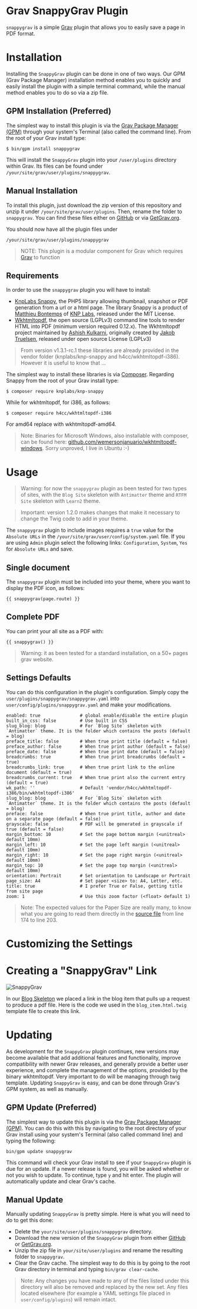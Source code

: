# Grav SnappyGrav Plugin

`snappygrav` is a simple [Grav](http://github.com/getgrav/grav) plugin that allows you to easily save a page in PDF format.

# Installation

Installing the `SnappyGrav` plugin can be done in one of two ways. Our GPM (Grav Package Manager) installation method enables you to quickly and easily install the plugin with a simple terminal command, while the manual method enables you to do so via a zip file.

## GPM Installation (Preferred)

The simplest way to install this plugin is via the [Grav Package Manager (GPM)](http://learn.getgrav.org/advanced/grav-gpm) through your system's Terminal (also called the command line).  From the root of your Grav install type:

    $ bin/gpm install snappygrav

This will install the `SnappyGrav` plugin into your `/user/plugins` directory within Grav. Its files can be found under `/your/site/grav/user/plugins/snappygrav`.

## Manual Installation

To install this plugin, just download the zip version of this repository and unzip it under `/your/site/grav/user/plugins`. Then, rename the folder to `snappygrav`. You can find these files either on [GitHub](https://github.com/iusvar/grav-plugin-snappygrav) or via [GetGrav.org](http://getgrav.org/downloads/plugins#extras).

You should now have all the plugin files under

    /your/site/grav/user/plugins/snappygrav

> NOTE: This plugin is a modular component for Grav which requires [Grav](http://github.com/getgrav/grav) to function

## Requirements

In order to use the `snappygrav` plugin you will have to install:

* [KnpLabs Snappy](https://github.com/KnpLabs/snappy), the PHP5 library allowing thumbnail, snapshot or PDF generation from a url or a html page. The library Snappy is a product of [Matthieu Bontemps](https://github.com/mbontemps) of [KNP Labs](http://KNPLabs.ch), released under the MIT License.
* [Wkhtmltopdf](http://wkhtmltopdf.org/), the open source (LGPLv3) command line tools to render HTML into PDF (minimum version required 0.12.x). The Wkhtmltopdf project maintained by [Ashish Kulkarni](https://github.com/ashkulz), originally created by [Jakob Truelsen](https://github.com/antialize), released under open source License (LGPLv3)

> From version v1.3.1-rc.1 these libraries are already provided in the vendor folder (knplabs/knp-snappy and h4cc/wkhtmltopdf-i386). However it is useful to know that ...

The simplest way to install these libraries is via [Composer](http://getcomposer.org/). Regarding Snappy from the root of your Grav install type:

    $ composer require knplabs/knp-snappy

While for wkhtmltopdf, for i386, as follows:

    $ composer require h4cc/wkhtmltopdf-i386

For amd64 replace with wkhtmltopdf-amd64.

> Note: Binaries for Microsoft Windows, also installable with composer, can be found here: [github.com/wemersonjanuario/wkhtmltopdf-windows](https://github.com/wemersonjanuario/wkhtmltopdf-windows). Sorry unproved, I live in Ubuntu :-)

# Usage

> Warning: for now the `snappygrav` plugin as been tested for two types of sites, with the `Blog Site` skeleton with `Antimatter` theme and `RTFM Site` skeleton with `Learn2` theme.

> Important: version 1.2.0 makes changes that make it necessary to change the Twig code to add in your theme.

The `snappygrav` plugin to include images requires a `true` value for the `Absolute URLs` in the `/your/site/grav/user/config/system.yaml` file. If you are using `Admin` plugin select the following links: `Configuration`, `System`, `Yes` for `Absolute URLs` and save.

## Single document

The `snappygrav` plugin must be included into your theme, where you want to display the PDF icon, as follows:

    {{ snappygrav(page.route) }}

## Complete PDF

You can print your all site as a PDF with:

    {{ snappygrav() }}

> Warning: it as been tested for a standard installation, on a 50+ pages grav website.

## Settings Defaults

You can do this configuration in the plugin's configuration.  Simply copy the `user/plugins/snappygrav/snappygrav.yaml` into `user/config/plugins/snappygrav.yaml` and make your modifications.

```
enabled: true               # global enable/disable the entire plugin
built_in_css: false         # Use built in CSS
slug_blog: blog             # For `Blog Site` skeleton with `Antimatter` theme. It is the folder which contains the posts (default = blog)
preface_title: false        # When true print title (default = false)
preface_author: false       # When true print author (default = false)
preface_date: false         # When true print date (default = false)
breadcrumbs: true           # When true print breadcrumbs (default = true)
breadcrumbs_link: true      # When true print link to the online document (default = true)
breadcrumbs_current: true   # When true print also the current entry (default = true)
wk_path: ''                 # Default 'vendor/h4cc/wkhtmltopdf-i386/bin/wkhtmltopdf-i386'
slug_blog: blog             # For `Blog Site` skeleton with `Antimatter` theme. It is the folder which contains the posts (default = blog)
preface: false              # When true print title, author and date on a separate page (default = false)
grayscale: false            # PDF will be generated in grayscale if true (default = false)
margin_bottom: 10           # Set the page bottom margin (<unitreal> default 10mm)
margin_left: 10             # Set the page left margin (<unitreal> default 10mm)
margin_right: 10            # Set the page right margin (<unitreal> default 10mm)
margin_top: 10              # Set the page top margin (<unitreal> default 10mm)
orientation: Portrait       # Set orientation to Landscape or Portrait
page_size: A4               # Set paper <size> to: A4, Letter, etc.
title: true                 # I prefer True or False, getting title from site page
zoom: 1                     # Use this zoom factor (<float> default 1)
```

> Note: The expected values for the Paper Size are really many, to know what you are going to read them directly in the [source file](https://github.com/wkhtmltopdf/wkhtmltopdf/blob/master/src/lib/pdfsettings.cc) from line 174 to line 203.

# Customizing the Settings

# Creating a "SnappyGrav" Link

![SnappyGrav](assets/readme_1.png)

In our [Blog Skeleton](http://demo.getgrav.org/blog-skeleton/) we placed a link in the blog item that pulls up a request to produce a pdf file. Here is the code we used in the `blog_item.html.twig` template file to create this link.

# Updating

As development for the `SnappyGrav` plugin continues, new versions may become available that add additional features and functionality, improve compatibility with newer Grav releases, and generally provide a better user experience, and complete the management of the options, provided by the binary wkhtmltopdf. Very important to do will be managing through twig template. Updating `SnappyGrav` is easy, and can be done through Grav's GPM system, as well as manually.

## GPM Update (Preferred)

The simplest way to update this plugin is via the [Grav Package Manager (GPM)](http://learn.getgrav.org/advanced/grav-gpm). You can do this with this by navigating to the root directory of your Grav install using your system's Terminal (also called command line) and typing the following:

    bin/gpm update snappygrav

This command will check your Grav install to see if your `SnappyGrav` plugin is due for an update. If a newer release is found, you will be asked whether or not you wish to update. To continue, type `y` and hit enter. The plugin will automatically update and clear Grav's cache.

## Manual Update

Manually updating `SnappyGrav` is pretty simple. Here is what you will need to do to get this done:

* Delete the `your/site/user/plugins/snappygrav` directory.
* Download the new version of the `SnappyGrav` plugin from either [GitHub](https://github.com/iusvar/grav-plugin-snappygrav) or [GetGrav.org](http://getgrav.org/downloads/plugins#extras).
* Unzip the zip file in `your/site/user/plugins` and rename the resulting folder to `snappygrav`.
* Clear the Grav cache. The simplest way to do this is by going to the root Grav directory in terminal and typing `bin/grav clear-cache`.

> Note: Any changes you have made to any of the files listed under this directory will also be removed and replaced by the new set. Any files located elsewhere (for example a YAML settings file placed in `user/config/plugins`) will remain intact.

